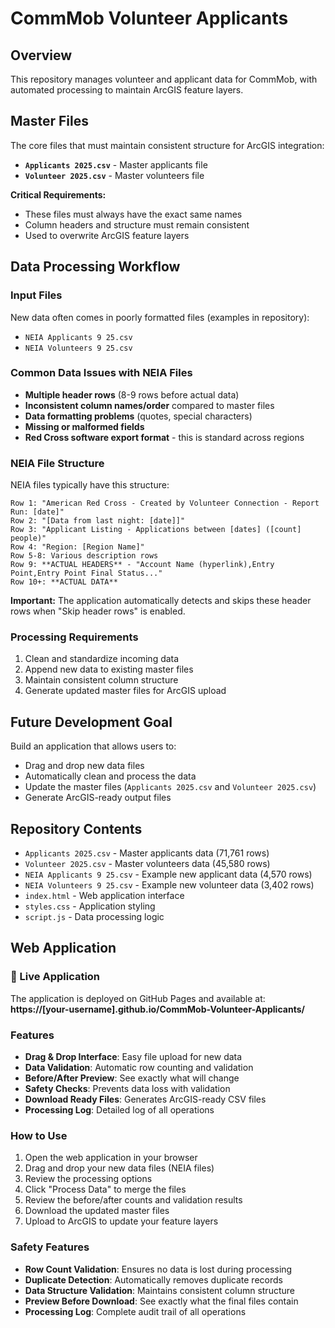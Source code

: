 # CommMob Volunteer Applicants

## Overview
This repository manages volunteer and applicant data for CommMob, with automated processing to maintain ArcGIS feature layers.

## Master Files
The core files that must maintain consistent structure for ArcGIS integration:

- **`Applicants 2025.csv`** - Master applicants file
- **`Volunteer 2025.csv`** - Master volunteers file

**Critical Requirements:**
- These files must always have the exact same names
- Column headers and structure must remain consistent
- Used to overwrite ArcGIS feature layers

## Data Processing Workflow

### Input Files
New data often comes in poorly formatted files (examples in repository):
- `NEIA Applicants 9 25.csv`
- `NEIA Volunteers 9 25.csv`

### Common Data Issues with NEIA Files
- **Multiple header rows** (8-9 rows before actual data)
- **Inconsistent column names/order** compared to master files
- **Data formatting problems** (quotes, special characters)
- **Missing or malformed fields**
- **Red Cross software export format** - this is standard across regions

### NEIA File Structure
NEIA files typically have this structure:
```
Row 1: "American Red Cross - Created by Volunteer Connection - Report Run: [date]"
Row 2: "[Data from last night: [date]]"
Row 3: "Applicant Listing - Applications between [dates] ([count] people)"
Row 4: "Region: [Region Name]"
Row 5-8: Various description rows
Row 9: **ACTUAL HEADERS** - "Account Name (hyperlink),Entry Point,Entry Point Final Status..."
Row 10+: **ACTUAL DATA**
```

**Important:** The application automatically detects and skips these header rows when "Skip header rows" is enabled.

### Processing Requirements
1. Clean and standardize incoming data
2. Append new data to existing master files
3. Maintain consistent column structure
4. Generate updated master files for ArcGIS upload

## Future Development Goal
Build an application that allows users to:
- Drag and drop new data files
- Automatically clean and process the data
- Update the master files (`Applicants 2025.csv` and `Volunteer 2025.csv`)
- Generate ArcGIS-ready output files

## Repository Contents
- `Applicants 2025.csv` - Master applicants data (71,761 rows)
- `Volunteer 2025.csv` - Master volunteers data (45,580 rows)
- `NEIA Applicants 9 25.csv` - Example new applicant data (4,570 rows)
- `NEIA Volunteers 9 25.csv` - Example new volunteer data (3,402 rows)
- `index.html` - Web application interface
- `styles.css` - Application styling
- `script.js` - Data processing logic

## Web Application

### 🚀 Live Application
The application is deployed on GitHub Pages and available at:
**https://[your-username].github.io/CommMob-Volunteer-Applicants/**

### Features
- **Drag & Drop Interface**: Easy file upload for new data
- **Data Validation**: Automatic row counting and validation
- **Before/After Preview**: See exactly what will change
- **Safety Checks**: Prevents data loss with validation
- **Download Ready Files**: Generates ArcGIS-ready CSV files
- **Processing Log**: Detailed log of all operations

### How to Use
1. Open the web application in your browser
2. Drag and drop your new data files (NEIA files)
3. Review the processing options
4. Click "Process Data" to merge the files
5. Review the before/after counts and validation results
6. Download the updated master files
7. Upload to ArcGIS to update your feature layers

### Safety Features
- **Row Count Validation**: Ensures no data is lost during processing
- **Duplicate Detection**: Automatically removes duplicate records
- **Data Structure Validation**: Maintains consistent column structure
- **Preview Before Download**: See exactly what the final files contain
- **Processing Log**: Complete audit trail of all operations


